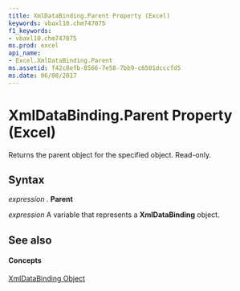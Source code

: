 ```yaml
---
title: XmlDataBinding.Parent Property (Excel)
keywords: vbaxl10.chm747075
f1_keywords:
- vbaxl10.chm747075
ms.prod: excel
api_name:
- Excel.XmlDataBinding.Parent
ms.assetid: f42c8efb-8566-7e58-7bb9-c6501dcccfd5
ms.date: 06/08/2017
---
```



# XmlDataBinding.Parent Property (Excel)

Returns the parent object for the specified object. Read-only.


## Syntax

 _expression_ . **Parent**

 _expression_ A variable that represents a **XmlDataBinding** object.


## See also


#### Concepts


[XmlDataBinding Object](Excel.XmlDataBinding.md)

